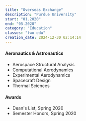 ```yaml
---
title: "Overseas Exchange"
description: "Purdue University"
start: "01.2020"
end: "05.2020"
category: "Education"
classes: "two edu"
creation_date: 2024-12-30 02:14:14
---
```



#### Aeronautics & Astronautics

* Aerospace Structural Analysis
* Computational Aerodynamics
* Experimental Aerodynamics
* Spacecraft Design
* Thermal Sciences

#### Awards

* Dean's List, Spring 2020
* Semester Honors, Spring 2020